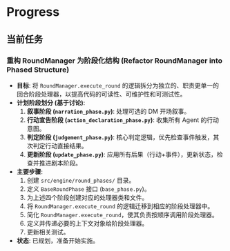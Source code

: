 # Progress

## 当前任务 

### 重构 RoundManager 为阶段化结构 (Refactor RoundManager into Phased Structure)

*   **目标**: 将 `RoundManager.execute_round` 的逻辑拆分为独立的、职责更单一的回合阶段处理器，以提高代码的可读性、可维护性和可测试性。
*   **计划阶段划分 (基于讨论)**:
    1.  **叙事阶段 (`narration_phase.py`)**: 处理可选的 DM 开场叙事。
    2.  **行动宣告阶段 (`action_declaration_phase.py`)**: 收集所有 Agent 的行动意图。
    3.  **判定阶段 (`judgement_phase.py`)**: 核心判定逻辑，优先检查事件触发，其次判定行动直接结果。
    4.  **更新阶段 (`update_phase.py`)**: 应用所有后果（行动+事件），更新状态，检查并推进剧本阶段。
*   **主要步骤**:
    1.  创建 `src/engine/round_phases/` 目录。
    2.  定义 `BaseRoundPhase` 接口 (`base_phase.py`)。
    3.  为上述四个阶段创建对应的处理器类和文件。
    4.  将 `RoundManager.execute_round` 的逻辑迁移到相应的阶段处理器中。
    5.  简化 `RoundManager.execute_round`，使其负责按顺序调用阶段处理器。
    6.  定义并传递必要的上下文对象给阶段处理器。
    7.  更新相关测试。
*   **状态**: 已规划，准备开始实施。

